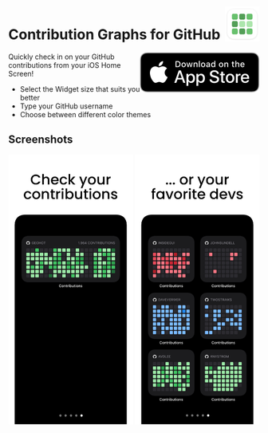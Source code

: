 <img align="right" src=".assets/app-icon-rounded.png" width="70" alt="Contribution Graphs for GitHub">

# Contribution Graphs for GitHub

<a href="https://apps.apple.com/app/id1537192731"><img align="right" src=".assets/app-store-badge.svg" alt="App Store Badge"></a>

Quickly check in on your GitHub contributions from your iOS Home Screen!

- Select the Widget size that suits you better
- Type your GitHub username
- Choose between different color themes

## Screenshots

<img src=".assets/app-screenshot-1.png" width="250" alt="App Screenshot 1"> <img src=".assets/app-screenshot-2.png" width="250" alt="App Screenshot 2">
